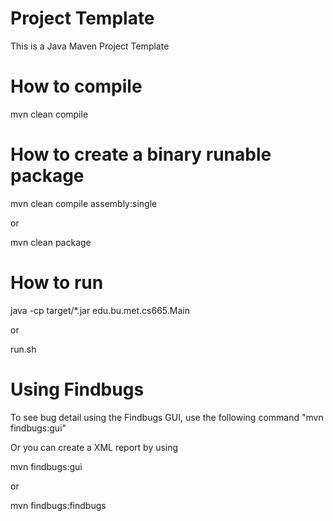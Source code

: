 # Project Template

This is a Java Maven Project Template

# How to compile


mvn clean compile


# How to create a binary runable package 


mvn clean compile assembly:single

or 


mvn clean package


# How to run


java -cp target/*.jar edu.bu.met.cs665.Main

or

run.sh 

# Using Findbugs 

To see bug detail using the Findbugs GUI, use the following command "mvn findbugs:gui"

Or you can create a XML report by using  


mvn findbugs:gui 

or 

mvn findbugs:findbugs


